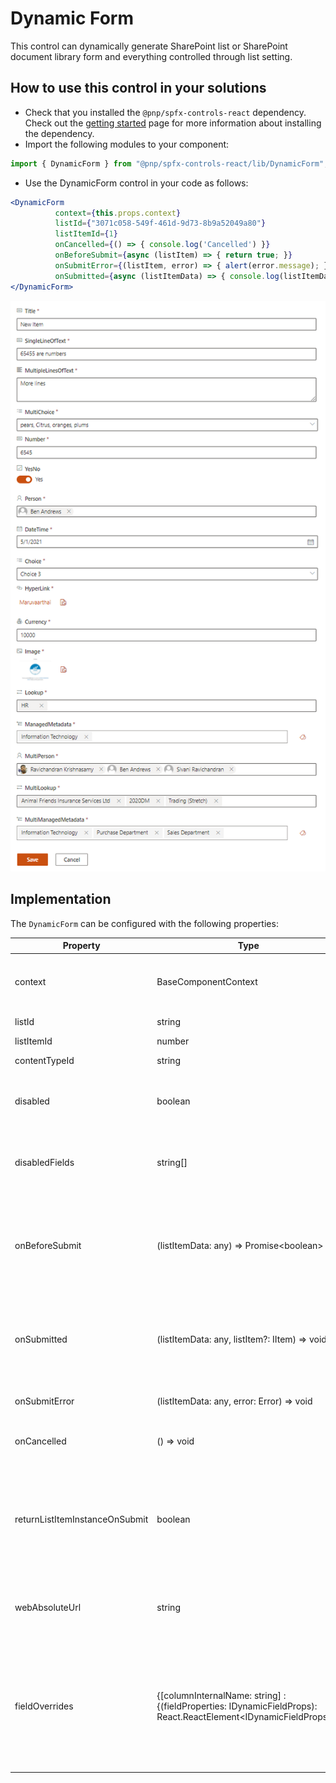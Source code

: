 # Dynamic Form

This control can dynamically generate SharePoint list or SharePoint document library form and everything controlled through list setting.

## How to use this control in your solutions

- Check that you installed the `@pnp/spfx-controls-react` dependency. Check out the [getting started](../../#getting-started) page for more information about installing the dependency.
- Import the following modules to your component:

```TypeScript
import { DynamicForm } from "@pnp/spfx-controls-react/lib/DynamicForm";
```

- Use the DynamicForm control in your code as follows:

```jsx
<DynamicForm 
          context={this.props.context} 
          listId={"3071c058-549f-461d-9d73-8b9a52049a80"}  
          listItemId={1}
          onCancelled={() => { console.log('Cancelled') }}
          onBeforeSubmit={async (listItem) => { return true; }}
          onSubmitError={(listItem, error) => { alert(error.message); }}
          onSubmitted={async (listItemData) => { console.log(listItemData); }}>
</DynamicForm>
```
![DynamicForm](../assets/DynamicForm.png)

## Implementation

The `DynamicForm` can be configured with the following properties:

| Property | Type | Required | Description |
| ---- | ---- | ---- | ---- |
| context | BaseComponentContext | yes | The context object of the SPFx loaded webpart or customizer. |
| listId | string | yes | Guid of the list.|
| listItemId | number | no | list item ID. |
| contentTypeId | string | no | content type ID |
| disabled | boolean | no | Allows form to be disabled. Default value is `false`|
| disabledFields | string[] | no | InternalName of fields that should be disabled. Default value is `false`|
| onBeforeSubmit | (listItemData: any) => Promise&lt;boolean&gt; | no | Before submit handler. Allows to modify the object to be submitted or cancel the submission. |
| onSubmitted | (listItemData: any, listItem?: IItem) => void | no | Method that returns listItem data JSON object and PnPJS list item instance (`IItem`). |
| onSubmitError | (listItemData: any, error: Error) => void | no | Handler of submission error. |
| onCancelled | () => void | no | Handler when form has been cancelled. |
| returnListItemInstanceOnSubmit | boolean | no | Specifies if `onSubmitted` event should pass PnPJS list item (`IItem`) as a second parameter. Default - `true` |
| webAbsoluteUrl | string | no | Absolute Web Url of target site (user requires permissions). |
| fieldOverrides | {[columnInternalName: string] : {(fieldProperties: IDynamicFieldProps): React.ReactElement\<IDynamicFieldProps\>}} | no | Key value pair for fields you want to override.  Key is the internal field name, value is the function to be called for the custom element to render. |
